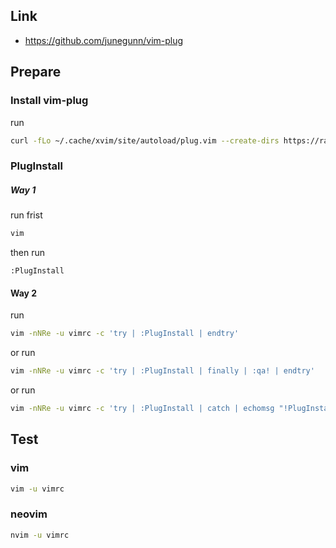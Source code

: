 

## Link

* https://github.com/junegunn/vim-plug


## Prepare


### Install vim-plug

run

``` sh
curl -fLo ~/.cache/xvim/site/autoload/plug.vim --create-dirs https://raw.githubusercontent.com/junegunn/vim-plug/master/plug.vim
```


### PlugInstall

##### Way 1

run frist

``` sh
vim
```

then run

``` vim
:PlugInstall
```


#### Way 2

run


``` sh
vim -nNRe -u vimrc -c 'try | :PlugInstall | endtry'
```

or run

``` sh
vim -nNRe -u vimrc -c 'try | :PlugInstall | finally | :qa! | endtry'
```

or run

``` sh
vim -nNRe -u vimrc -c 'try | :PlugInstall | catch | echomsg "!PlugInstall Error!" | finally | :qa! | endtry'
```


## Test


### vim


``` sh
vim -u vimrc
```

### neovim

``` sh
nvim -u vimrc
```
